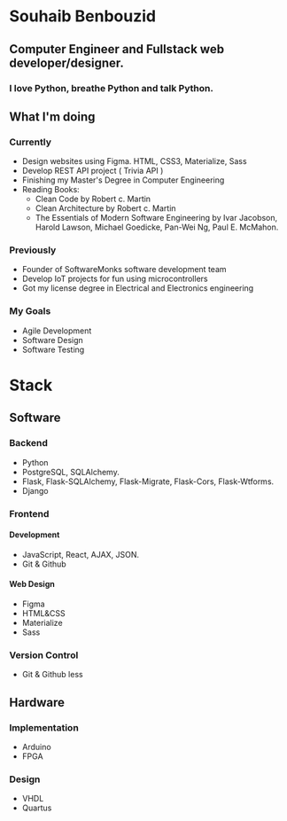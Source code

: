 # Souhaib Benbouzid

## Computer Engineer and Fullstack web developer/designer.

### I love Python, breathe Python and talk Python.

## What I'm doing

### Currently

- Design websites using Figma. HTML, CSS3, Materialize, Sass
- Develop REST API project ( Trivia API )
- Finishing my Master's Degree in Computer Engineering
- Reading Books: 
  - Clean Code by Robert c. Martin
  - Clean Architecture by Robert c. Martin
  - The Essentials of Modern Software Engineering by  Ivar Jacobson, Harold Lawson, Michael Goedicke, Pan-Wei Ng, Paul E. McMahon.
 
### Previously 

- Founder of SoftwareMonks software development team
- Develop IoT projects for fun using microcontrollers
- Got my license degree in Electrical and Electronics engineering 


### My Goals 

- Agile Development
- Software Design
- Software Testing

# Stack

## Software

### Backend

- Python
- PostgreSQL, SQLAlchemy. 
- Flask, Flask-SQLAlchemy, Flask-Migrate, Flask-Cors, Flask-Wtforms.
- Django

### Frontend

#### Development

- JavaScript, React, AJAX, JSON.
- Git & Github

#### Web Design

- Figma
- HTML&CSS
- Materialize
- Sass

### Version Control

- Git & Github less


## Hardware

### Implementation

- Arduino 
- FPGA

### Design

- VHDL 
- Quartus
